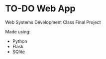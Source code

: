 # TO-DO Web App


Web Systems Development Class Final Project

Made using:
- Python
- Flask
- SQlite
